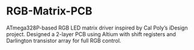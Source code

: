 # RGB-Matrix-PCB
ATmega328P-based RGB LED matrix driver inspired by Cal Poly’s iDesign project. Designed a 2-layer PCB using Altium with shift registers and Darlington transistor array for full RGB control.
